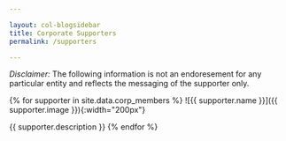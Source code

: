 ```yaml
---

layout: col-blogsidebar
title: Corporate Supporters
permalink: /supporters

---
```


_Disclaimer:_ The following information is not an endoresement for any particular entity and reflects the messaging of the supporter only.


{% for supporter in site.data.corp_members %}
![{{ supporter.name }}]({{ supporter.image }}){:width="200px"}

{{ supporter.description }}
{% endfor %}


